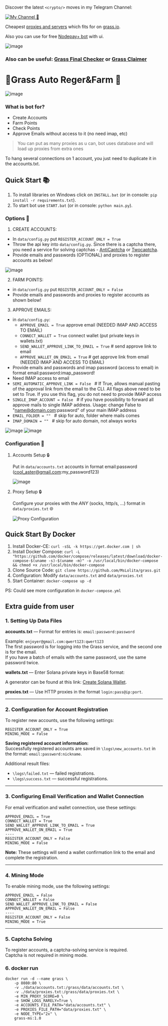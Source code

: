 


Discover the latest `<crypto/>` moves in my Telegram Channel:

[![My Channel 🥰](https://img.shields.io/badge/Web3_Enjoyer_|_Subscribe_🥰-0A66C2?style=for-the-badge&logo=telegram&logoColor=white)](https://t.me/web3_enjoyer_club) 

Cheapest [proxies and servers](https://teletype.in/@web3enjoyer/4a2G9NuHssy) which fits for  on [grass.io](https://app.getgrass.io/register/?referralCode=erxggzon61FWrJ9).

Also you can use for free [Nodepay+ bot](https://github.com/MsLolita/Nodepay_plus) with ui.

![image](https://img4.teletype.in/files/3b/88/3b886c4d-5b54-4463-bddd-3ce86342d666.png)

### Also can be useful: [Grass Final Checker](https://github.com/MsLolita/Grass-Checker) or [Grass Claimer](https://github.com/MsLolita/Grass-Claimer)


# 🔹Grass Auto Reger&Farm 🔹

![image](https://github.com/MsLolita/grass/assets/58307006/610b95b4-369f-4a71-ac24-f45e8dee6380)


### What is bot for?
   - Create Accounts
   - Farm Points
   - Check Points
   - Approve Emails without access to it (no need imap, etc)

> You can put as many proxies as u can, bot uses database and will load up proxies from extra ones


To hang several connections on 1 account, you just need to duplicate it in the accounts.txt.

## Quick Start 📚
   1. To install libraries on Windows click on `INSTALL.bat` (or in console: `pip install -r requirements.txt`).
   2. To start bot use `START.bat` (or in console: `python main.py`).

### Options 📧

1. CREATE ACCOUNTS:
 - In `data/config.py` put `REGISTER_ACCOUNT_ONLY = True`
 - Throw the api key into `data/config.py`. Since there is a captcha there, you need a service for solving captchas - [AntiCaptcha](http://getcaptchasolution.com/t8yfysqmh3) or [Twocaptcha](https://2captcha.com/?from=12939391).
 - Provide emails and passwords (OPTIONAL) and proxies to register accounts as below!

  ![image](https://github.com/MsLolita/grass/assets/58307006/67740c9b-07d6-4f78-a87d-27b09c0303e8)

2. FARM POINTS:
 - in `data/config.py` put `REGISTER_ACCOUNT_ONLY = False`
 - Provide emails and passwords and proxies to register accounts as shown below!

3. APPROVE EMAILS:
 - in `data/config.py`:
   - `APPROVE_EMAIL = True` approve email (NEEDED IMAP AND ACCESS TO EMAIL)
   - `CONNECT_WALLET = True` connect wallet (put private keys in wallets.txt)
   - `SEND_WALLET_APPROVE_LINK_TO_EMAIL = True`  # send approve link to email
   - `APPROVE_WALLET_ON_EMAIL = True`  # get approve link from email (NEEDED IMAP AND ACCESS TO EMAIL)
 - Provide emails and passwords and imap password (access to email) in format email:password:imap_password!
 - Need IMAP access to email
 -  `SEMI_AUTOMATIC_APPROVE_LINK = False `  # If True, allows manual pasting of the approval link from the email to the CLI. All flags above need to be set to True. If you use this flag, you do not need to provide IMAP access
 -  `SINGLE_IMAP_ACCOUNT = False `  # if you have possibility to forward all approve mails to single IMAP address. Usage: change False to "name@domain.com:password" of your main IMAP address
 -  `EMAIL_FOLDER = "" `  # skip for auto, folder where mails comes
 -  `IMAP_DOMAIN = "" `  # skip for auto domain, not always works


![image](https://github.com/MsLolita/grass/assets/58307006/e28fba4c-1809-48f9-9475-d881a26beab5)
![image](https://github.com/opensolmap/solmap/assets/58307006/edf3ad67-37b4-434c-acfb-98cf58801c61)


### Configuration 📧

1. Accounts Setup 🔒

   Put in `data/accounts.txt` accounts in format email:password (cool_aster@gmail.com:my_password123)
   
   ![image](https://github.com/MsLolita/grass/assets/58307006/2f8bacaa-0212-49fe-b362-fe764230f47c)

2. Proxy Setup 🔒

   Configure your proxies with the *ANY* (socks, http/s, ...) format in `data/proxies.txt` 🌐

   ![Proxy Configuration](https://github.com/MsLolita/VeloData/assets/58307006/a2c95484-52b6-497a-b89e-73b89d953d8c)

## Quick Start By Docker
   1. Install Docker-CE: `curl -sSL -k https://get.docker.com | sh`
   2. Install Docker Compose: `curl -L "https://github.com/docker/compose/releases/latest/download/docker-compose-$(uname -s)-$(uname -m)" -o /usr/local/bin/docker-compose && chmod +x /usr/local/bin/docker-compose`
   3. Clone Source Code: `git clone https://github.com/MsLolita/grass.git`
   4. Configuration: Modify `data/accounts.txt` and `data/proxies.txt`
   5. Start Container: `docker-compose up -d`

   PS: Could see more configuration in `docker-compose.yml`


## Extra guide from user 

### 1. Setting Up Data Files

**accounts.txt** — Format for entries is: `email:password:password`

Example: `enjoyer@gmail.com:qwert123:qwert123`  
The first password is for logging into the Grass service, and the second one is for the email.  
If you have a batch of emails with the same password, use the same password twice.

**wallets.txt** — Enter Solana private keys in Base58 format:

A generator can be found at this link: [Create Solana Wallet](https://ct.app/createWallet/sol).

**proxies.txt** — Use HTTP proxies in the format `login:pass@ip:port`.

---

### 2. Configuration for Account Registration

To register new accounts, use the following settings:

```plaintext
REGISTER_ACCOUNT_ONLY = True
MINING_MODE = False
```

**Saving registered account information:**  
Successfully registered accounts are saved in `\logs\new_accounts.txt` in the format: `email:password:nickname`.

Additional result files:  
- `\logs\failed.txt` — failed registrations.  
- `\logs\success.txt` — successful registrations.

---

### 3. Configuring Email Verification and Wallet Connection

For email verification and wallet connection, use these settings:

```plaintext
APPROVE_EMAIL = True
CONNECT_WALLET = True
SEND_WALLET_APPROVE_LINK_TO_EMAIL = True
APPROVE_WALLET_ON_EMAIL = True
----
REGISTER_ACCOUNT_ONLY = False
MINING_MODE = False
```

**Note:** These settings will send a wallet confirmation link to the email and complete the registration.

---

### 4. Mining Mode

To enable mining mode, use the following settings:

```plaintext
APPROVE_EMAIL = False
CONNECT_WALLET = False
SEND_WALLET_APPROVE_LINK_TO_EMAIL = False
APPROVE_WALLET_ON_EMAIL = False
----
REGISTER_ACCOUNT_ONLY = False
MINING_MODE = True
```

---

### 5. Captcha Solving

To register accounts, a captcha-solving service is required.  
Captcha is not required in mining mode.


### 6. docker run

```plaintext
docker run -d --name grass \
    -p 8080:80 \
    -v ./data/accounts.txt:/grass/data/accounts.txt \
    -v ./data/proxies.txt:/grass/data/proxies.txt \
    -e MIN_PROXY_SCORE=0 \
    -e SHOW_LOGS_RARELY=True \
    -e ACCOUNTS_FILE_PATH="data/accounts.txt" \
    -e PROXIES_FILE_PATH="data/proxies.txt" \
    -e NODE_TYPE="2x" \
    grass-ms:1.0
```

